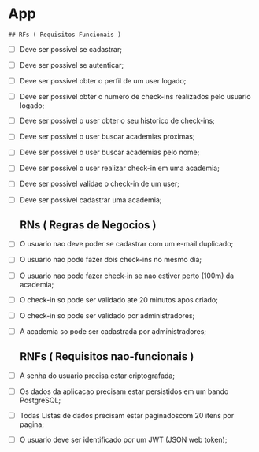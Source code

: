 # App

	## RFs ( Requisitos Funcionais )

- [ ] Deve ser possivel se cadastrar;
- [ ] Deve ser possivel se autenticar;
- [ ] Deve ser possivel obter o perfil de um user logado;
- [ ] Deve ser possivel obter o numero de check-ins realizados pelo usuario logado;
- [ ] Deve ser possivel o user obter o seu historico de check-ins;
- [ ] Deve ser possivel o user buscar academias proximas;
- [ ] Deve ser possivel o user buscar academias pelo nome;
- [ ] Deve ser possivel o user realizar check-in em uma academia;
- [ ] Deve ser possivel validae o check-in de um user;
- [ ] Deve ser possivel cadastrar uma academia;


  ## RNs ( Regras de Negocios )

- [ ] O usuario nao deve poder se cadastrar com um e-mail duplicado;
- [ ] O usuario nao pode fazer dois check-ins no mesmo dia;
- [ ] O usuario nao pode fazer check-in se nao estiver perto (100m) da academia;
- [ ] O check-in so pode ser validado ate 20 minutos apos criado;
- [ ] O check-in so pode ser validado por administradores;
- [ ] A academia so pode ser cadastrada por administradores;



  ## RNFs ( Requisitos nao-funcionais )


- [ ] A senha do usuario precisa estar criptografada;
- [ ] Os dados da aplicacao precisam estar persistidos em um bando PostgreSQL;
- [ ] Todas Listas de dados precisam estar paginadoscom 20 itens por pagina;
- [ ] O usuario deve ser identificado por um JWT (JSON web token);
